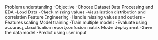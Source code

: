 Problem understanding 
  -Objective 
  -Choose Dataset 
Data Processing and EDA 
  -Load Data 
  -Check missing values 
  -Visualisation distribution and correlation 
Feature Engineering 
  -Handle missing values and outliers 
  -Features scaling 
Model training 
  -Train multiple models 
  -Evaluate using accuracy,classification report,confusion matrix 
Model deployment 
  -Save the data model 
  -Predict using user input
